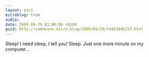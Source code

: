 ```yaml
---
layout: post
microblog: true
audio: 
date: 2009-09-29 01:00:00 +0100
guid: http://samdeane.micro.blog/2009/09/29/t4483046253.html
---
```

Sleep! I need sleep, I tell you! Sleep. Just one more minute on my computer...
